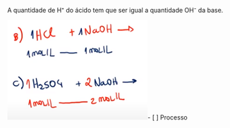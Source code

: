 A quantidade de H⁺ do ácido tem que ser igual a quantidade OH⁻ da base. 

![](Imagens/Captura%20de%20tela%20de%202020-05-14%2016-20-08.png)- [ ] Processo 
